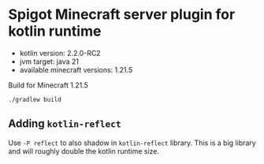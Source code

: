# Spigot Minecraft server plugin for kotlin runtime

- kotlin version: 2.2.0-RC2
- jvm target: java 21
- available minecraft versions: 1.21.5

Build for Minecraft 1.21.5
```
./gradlew build
```

## Adding `kotlin-reflect`
Use `-P reflect` to also shadow in `kotlin-reflect` library.
This is a big library and will roughly double the kotlin runtime size.
